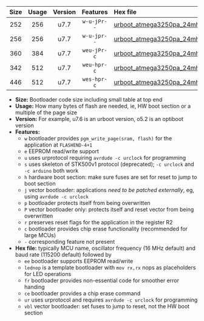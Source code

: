 |Size|Usage|Version|Features|Hex file|
|:-:|:-:|:-:|:-:|:--|
|252|256|u7.7|`w-u-jPr--`|[urboot_atmega3250pa_24mhz_1000000bps_lednop_ur_vbl.hex](https://raw.githubusercontent.com/stefanrueger/urboot.hex/main/mcus/atmega3250pa/fcpu_24mhz/1000000_bps/urboot_atmega3250pa_24mhz_1000000bps_lednop_ur_vbl.hex)|
|256|256|u7.7|`w-u-jpr--`|[urboot_atmega3250pa_24mhz_1000000bps_lednop_fr_ur_vbl.hex](https://raw.githubusercontent.com/stefanrueger/urboot.hex/main/mcus/atmega3250pa/fcpu_24mhz/1000000_bps/urboot_atmega3250pa_24mhz_1000000bps_lednop_fr_ur_vbl.hex)|
|360|384|u7.7|`weu-jPr-c`|[urboot_atmega3250pa_24mhz_1000000bps_ee_lednop_fr_ce_ur_vbl.hex](https://raw.githubusercontent.com/stefanrueger/urboot.hex/main/mcus/atmega3250pa/fcpu_24mhz/1000000_bps/urboot_atmega3250pa_24mhz_1000000bps_ee_lednop_fr_ce_ur_vbl.hex)|
|342|512|u7.7|`weu-hpr-c`|[urboot_atmega3250pa_24mhz_1000000bps_ee_lednop_fr_ce_ur.hex](https://raw.githubusercontent.com/stefanrueger/urboot.hex/main/mcus/atmega3250pa/fcpu_24mhz/1000000_bps/urboot_atmega3250pa_24mhz_1000000bps_ee_lednop_fr_ce_ur.hex)|
|446|512|u7.7|`wes-hpr-c`|[urboot_atmega3250pa_24mhz_1000000bps_ee_lednop_fr_ce.hex](https://raw.githubusercontent.com/stefanrueger/urboot.hex/main/mcus/atmega3250pa/fcpu_24mhz/1000000_bps/urboot_atmega3250pa_24mhz_1000000bps_ee_lednop_fr_ce.hex)|

- **Size:** Bootloader code size including small table at top end
- **Usage:** How many bytes of flash are needed, ie, HW boot section or a multiple of the page size
- **Version:** For example, u7.6 is an urboot version, o5.2 is an optiboot version
- **Features:**
  + `w` bootloader provides `pgm_write_page(sram, flash)` for the application at `FLASHEND-4+1`
  + `e` EEPROM read/write support
  + `u` uses urprotocol requiring `avrdude -c urclock` for programming
  + `s` uses skeleton of STK500v1 protocol (deprecated); `-c urclock` and `-c arduino` both work
  + `h` hardware boot section: make sure fuses are set for reset to jump to boot section
  + `j` vector bootloader: applications *need to be patched externally*, eg, using `avrdude -c urclock`
  + `p` bootloader protects itself from being overwritten
  + `P` vector bootloader only: protects itself and reset vector from being overwritten
  + `r` preserves reset flags for the application in the register R2
  + `c` bootloader provides chip erase functionality (recommended for large MCUs)
  + `-` corresponding feature not present
- **Hex file:** typically MCU name, oscillator frequency (16 MHz default) and baud rate (115200 default) followed by
  + `ee` bootloader supports EEPROM read/write
  + `lednop` is a template bootloader with `mov rx,rx` nops as placeholders for LED operations
  + `fr` bootloader provides non-essential code for smoother error handing
  + `ce` bootloader provides a chip erase command
  + `ur` uses urprotocol and requires `avrdude -c urclock` for programming
  + `vbl` vector bootloader: set fuses to jump to reset, not the HW boot section
